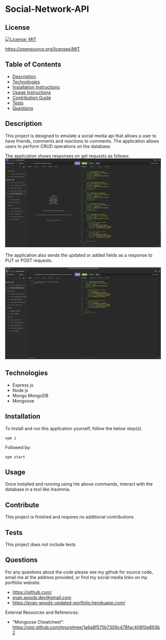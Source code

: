 # Social-Network-API

## License

[![License: MIT](https://img.shields.io/badge/License-MIT-yellow.svg)](https://opensource.org/licenses/MIT)

https://opensource.org/licenses/MIT



## Table of Contents
* [Description](#description) 
* [Technologies](#technologies)
* [Installation Instructions](#installation)
* [Usage Instructions](#usage)
* [Contribution Guide](#contribute)
* [Tests](#tests)
* [Questions](#questions)


## Description
This project is designed to emulate a social media api that allows a user to have friends, comments and reactions to comments. The application allows users to perform CRUD operations on the database.

The application shows responses on get requests as follows:
![GET requests](./Assets/example1.png)

The application also sends the updated or added fields as a response to PUT or POST requests.

![PUT](./Assets/example2.png)

## Technologies
* Express js
* Node js
* Mongo MongoDB
* Mongoose


## Installation
To Install and run this application yourself, follow the below step(s).

```
npm i
```
Followed by:
```
npm start
```


## Usage
Once installed and running using hte above commands, interact with the database in a tool like Insomnia.


## Contribute
This project is finished and requires no additional contributions


## Tests
This project does not include tests


## Questions
For any questions about the code please see my github for source code, email me at the address provided, or find my social media links on my portfolio website. 
* https://github.com/
* evan.woods.dev@gmail.com
* https://evan-woods-updated-portfolio.herokuapp.com/

External Resources and References:
* "Mongoose Cheatcheet":
https://gist.github.com/tmurphree/1a6a8f575b7309c478fac406f0e893b2
